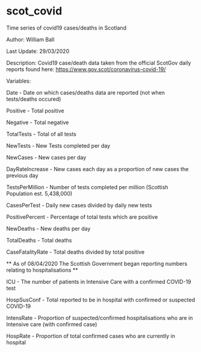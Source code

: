 # scot_covid
Time series of covid19 cases/deaths in Scotland

Author: William Ball

Last Update: 29/03/2020

Description: Covid19 case/death data taken from the official ScotGov daily reports found here:
https://www.gov.scot/coronavirus-covid-19/

Variables:

Date - Date on which cases/deaths data are reported (not when tests/deaths occured)

Positive - Total positive

Negative - Total negative

TotalTests - Total of all tests

NewTests - New Tests completed per day

NewCases - New cases per day

DayRateIncrease - New cases each day as a proportion of new cases the previous day

TestsPerMillion - Number of tests completed per million (Scottish Population est. 5,438,000)

CasesPerTest - Daily new cases divided by daily new tests

PositivePercent - Percentage of total tests which are positive

NewDeaths - New deaths per day

TotalDeaths - Total deaths

CaseFatalityRate - Total deaths divided by total positive

** As of 08/04/2020 The Scottish Government began reporting numbers relating to hospitalisations **

ICU - The number of patients in Intensive Care with a confirmed COVID-19 test

HospSusConf - Total reported to be in hospital with confirmed or suspected COVID-19

IntensRate - Proportion of suspected/confirmed hospitalisations who are in Intensive care (with confirmed case)

HospRate - Proportion of total confirmed cases who are currently in hospital
